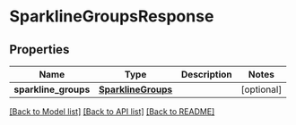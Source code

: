 # SparklineGroupsResponse

## Properties
Name | Type | Description | Notes
------------ | ------------- | ------------- | -------------
**sparkline_groups** | [**SparklineGroups**](SparklineGroups.md) |  | [optional] 

[[Back to Model list]](../README.md#documentation-for-models) [[Back to API list]](../README.md#documentation-for-api-endpoints) [[Back to README]](../README.md)


